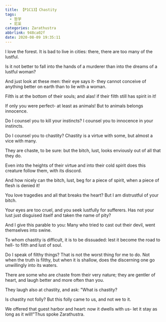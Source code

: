 ```yaml
---
title: 【P1C13】Chastity
tags:
  - 哲学
  - 尼采
categories: Zarathustra
abbrlink: 948ca02f
date: 2020-08-09 19:35:11
---
```

I love the forest. It is bad to live in cities: there, there are too many of the lustful.
<!-- more -->
Is it not better to fall into the hands of a murderer than into the dreams of a lustful woman?

And just look at these men: their eye says it- they cannot conceive of anything better on earth than to lie with a woman.

Filth is at the bottom of their souls; and alas! if their filth still has spirit in it!

If only you were perfect- at least as animals! But to animals belongs innocence.

Do I counsel you to kill your instincts? I counsel you to innocence in your instincts.

Do I counsel you to chastity? Chastity is a virtue with some, but almost a vice with many.

They are chaste, to be sure: but the bitch, lust, looks enviously out of all that they do.

Even into the heights of their virtue and into their cold spirit does this creature follow them, with its discord.

And how nicely can the bitch, lust, beg for a piece of spirit, when a piece of flesh is denied it!

You love tragedies and all that breaks the heart? But I am distrustful of your bitch.

Your eyes are too cruel, and you seek lustfully for sufferers. Has not your lust just disguised itself and taken the name of pity?

And I give this parable to you: Many who tried to cast out their devil, went themselves into swine.

To whom chastity is difficult, it is to be dissuaded: lest it become the road to hell- to filth and lust of soul.

Do I speak of filthy things? That is not the worst thing for me to do. Not when the truth is filthy, but when it is shallow, does the discerning one go unwillingly into its waters.

There are some who are chaste from their very nature; they are gentler of heart, and laugh better and more often than you.

They laugh also at chastity, and ask: "What is chastity?

Is chastity not folly? But this folly came to us, and not we to it.

We offered that guest harbor and heart: now it dwells with us- let it stay as long as it will!"Thus spoke Zarathustra.
